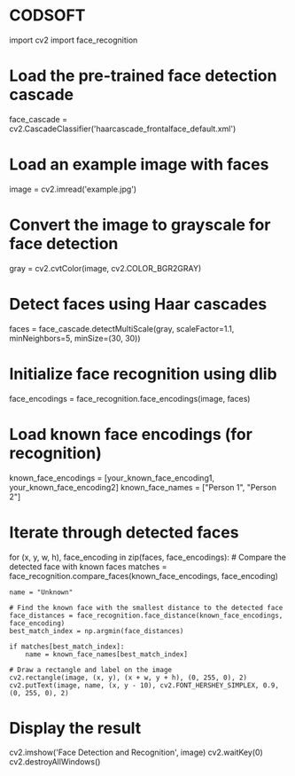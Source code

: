 # CODSOFT
import cv2
import face_recognition

# Load the pre-trained face detection cascade
face_cascade = cv2.CascadeClassifier('haarcascade_frontalface_default.xml')

# Load an example image with faces
image = cv2.imread('example.jpg')

# Convert the image to grayscale for face detection
gray = cv2.cvtColor(image, cv2.COLOR_BGR2GRAY)

# Detect faces using Haar cascades
faces = face_cascade.detectMultiScale(gray, scaleFactor=1.1, minNeighbors=5, minSize=(30, 30))

# Initialize face recognition using dlib
face_encodings = face_recognition.face_encodings(image, faces)

# Load known face encodings (for recognition)
known_face_encodings = [your_known_face_encoding1, your_known_face_encoding2]
known_face_names = ["Person 1", "Person 2"]

# Iterate through detected faces
for (x, y, w, h), face_encoding in zip(faces, face_encodings):
    # Compare the detected face with known faces
    matches = face_recognition.compare_faces(known_face_encodings, face_encoding)

    name = "Unknown"

    # Find the known face with the smallest distance to the detected face
    face_distances = face_recognition.face_distance(known_face_encodings, face_encoding)
    best_match_index = np.argmin(face_distances)

    if matches[best_match_index]:
        name = known_face_names[best_match_index]

    # Draw a rectangle and label on the image
    cv2.rectangle(image, (x, y), (x + w, y + h), (0, 255, 0), 2)
    cv2.putText(image, name, (x, y - 10), cv2.FONT_HERSHEY_SIMPLEX, 0.9, (0, 255, 0), 2)

# Display the result
cv2.imshow('Face Detection and Recognition', image)
cv2.waitKey(0)
cv2.destroyAllWindows()
